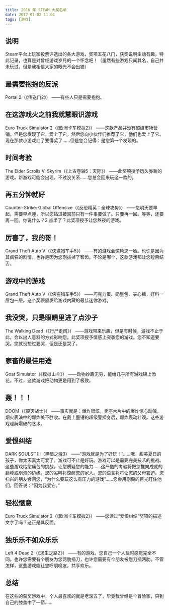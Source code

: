 ```yaml
---
title: 2016 年 STEAM 大奖名单
date: 2017-01-02 11:04
tags: [游戏]
---
```

## 说明
Steam平台上玩家投票评选出的各大游戏，奖项五花八门，获奖说明生动有趣，特此记录，也算是对曾经游戏岁月的一个怀念吧！（虽然有些游戏只闻其名，自己并未玩过，但是我相信大家的眼光不会出错）


<!--more-->


## 最需要抱抱的反派
Portal 2（《传送门2》）
——有些人只是需要抱抱。

## 在这游戏火之前我就慧眼识游戏
Euro Truck Simulator 2（《欧洲卡车模拟2》）
——这款产品并没有超级市场营销，但是您发现了它，爱上了它。然后您向小伙伴们推荐了它，他们也爱上了它。现在那款小游戏红了要得奖了……但是您会记得：是您第一个发现的。

## 时间考验
The Elder Scrolls V: Skyrim（《上古卷轴5：天际》）
——此奖项授予历久弥新的游戏。新游戏可能会出现，不过没关系……您总会回来玩这一款的。

## 再五分钟就好
Counter-Strike: Global Offensive（《反恐精英：全球攻势》）
——您明天要早起，需要早点睡，所以您钻进被窝前只有一件事要做了。只要再一回。等等，还要再一回。你说什么？2 点半了？此奖项授予让您熬夜的游戏。

## 厉害了，我的哥！
Grand Theft Auto V（《侠盗猎车手5》）
——有的游戏会惊艳您一脸。也许是因为其疯狂的剧情，也许是因为您刚拔掉了智齿。不论是哪个，这款游戏都让您瞠目结舌。

## 游戏中的游戏
Grand Theft Auto V（《侠盗猎车手5》）
——巧克力蛋、奶皇包、夹心糖，好料一层包一层。这个奖项颁发给游戏内藏的最佳迷你游戏。

## 我没哭，只是眼睛里进了点沙子
The Walking Dead（《行尸走肉》）
——游戏带来乐趣，但是有时候，游戏不止于此，会以出人意料的方式影响您。此奖项授予情感上突袭您的游戏。您不知道要哭。您就没想过要哭，但是还是哭了。

## 家畜的最佳用途
Goat Simulator（《模拟山羊》）
——动物妙趣无穷，能给几乎所有游戏锦上添花。不过，这款游戏把动物更是用到了极致。

## 轰！！！
DOOM（《毁灭战士》）
——事实就是：爆炸很炫。卖座大片中的爆炸惊心动魄。烟火表演中的爆炸美不胜收。在戴上墨镜的超级警探身后，爆炸轰动壮观。这些游戏理解爆破的艺术。

## 爱恨纠结
DARK SOULS™ III（黑暗之魂3）
——“游戏就是为了好玩！”……哦，甜美夏日的孩子，你太天真太可爱了。游戏可不止是好玩。游戏可以是需要完美技艺的挑战。这些游戏给您痛苦的挑战，让您质疑您的能力……这严酷的考验将把您推向成就的巅峰或崩溃的边缘。您的尖叫将惊醒您的家人。您的语言将将让您的父母窘迫。您扫兴的朋友会问您，“为什么要玩这么有压力的游戏”……您会用刚毅的目光盯住他们，回答说：“因为我爱它。”

## 轻松惬意
Euro Truck Simulator 2（《欧洲卡车模拟2》）
——您读过“爱恨纠结”奖项的描述文字了吗？这正是其反面。

## 独乐乐不如众乐乐
Left 4 Dead 2（《求生之路2》）
——有的游戏，您自己一个人玩时感觉完全不同。也许您需要有个朋友为您两肋插刀，也许您需要有个朋友被您刀插两肋。不管怎样，这些游戏能让您呼朋唤友，共享欢乐。

## 总结
在这些的获奖游戏中，个人最喜欢的就是老滚五了，毕竟我曾经是个冒险家，只到自己的膝盖中了一箭……




